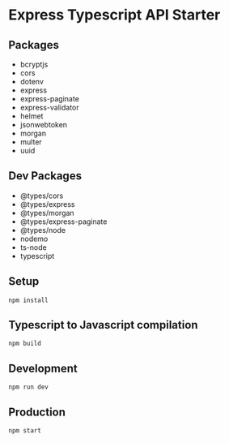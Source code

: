 # Express Typescript API Starter

## Packages

* bcryptjs
* cors
* dotenv
* express
* express-paginate
* express-validator
* helmet
* jsonwebtoken
* morgan
* multer
* uuid

## Dev Packages

* @types/cors
* @types/express
* @types/morgan
* @types/express-paginate
* @types/node
* nodemo
* ts-node
* typescript

## Setup

```text
npm install
```

## Typescript to Javascript compilation

```text
npm build
```

## Development

```text
npm run dev

```

## Production

```text
npm start
```
